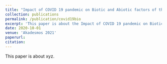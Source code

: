 ```yaml
---
title: "Impact of COVID 19 pandemic on Biotic and Abiotic factors of the Environment"
collection: publications
permalink: /publication/covid19bio
excerpt: 'This paper is about the Impact of COVID 19 pandemic on Biotic and Abiotic factors of the Environment.'
date: 2020-10-01
venue: 'Akadesmos 2021'
paperurl: 
citation: 
---
```


This paper is about xyz.